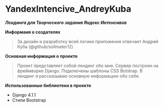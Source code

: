 # YandexIntencive_AndreyKuba

**_Лендинга для Творческого задания Яндекс Интенсивов_**

**Информаия о создателях** 
> За дизайн и разработку всей логики приложения отвечает Андрей Куба (@github/sollmater12)

**Основная информация о проекте** 
> Проект представляет собой лендинг обо мне. Сервер построен на фреймворке Django. Подключены шаблоны CSS Botstrap. В лендинг я рассказываю основную информацию обо себе.

**Использованные библиотеки в проекте**
- Django 4.1.1
- Стили Bootstrap
